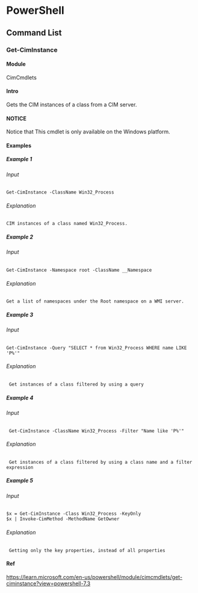 # PowerShell
## Command List
### Get-CimInstance
#### Module
CimCmdlets
#### Intro
Gets the CIM instances of a class from a CIM server.
#### NOTICE
Notice that
This cmdlet is only available on the Windows platform.
#### Examples
##### Example 1
###### Input
    
    Get-CimInstance -ClassName Win32_Process
    
###### Explanation

    CIM instances of a class named Win32_Process.

##### Example 2
###### Input
    
    Get-CimInstance -Namespace root -ClassName __Namespace
    
###### Explanation

    Get a list of namespaces under the Root namespace on a WMI server.

##### Example 3
###### Input
    
    Get-CimInstance -Query "SELECT * from Win32_Process WHERE name LIKE 'P%'"
    
###### Explanation

     Get instances of a class filtered by using a query

##### Example 4
###### Input
    
     Get-CimInstance -ClassName Win32_Process -Filter "Name like 'P%'"
    
###### Explanation

     Get instances of a class filtered by using a class name and a filter expression
     
##### Example 5
###### Input
    
    $x = Get-CimInstance -Class Win32_Process -KeyOnly
    $x | Invoke-CimMethod -MethodName GetOwner
    
###### Explanation

     Getting only the key properties, instead of all properties
     
#### Ref
https://learn.microsoft.com/en-us/powershell/module/cimcmdlets/get-ciminstance?view=powershell-7.3
